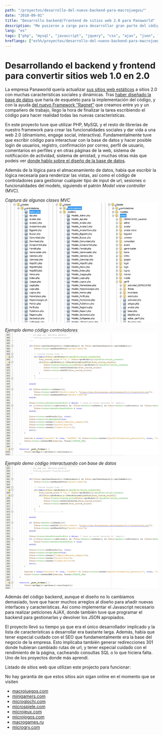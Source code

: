 ```yaml
---
path: "/proyectos/desarrollo-del-nuevo-backend-para-macrojuegos/"
date: "2010-09-01"
title: "Desarrollo backend/frontend de sitios web 2.0 para Panaworld"
description: "Me pusieron a cargo para desarrollar gran parte del código backend para upgradear los sitios web estáticos a un formato web 2.0. Mediante PHP desarrollé la mayoría de características sociales, lógica de perfiles, sistema de comentarios, interfaces y otras mejoras al formato antiguo."
lang: "es"
tags: ["php", "mysql", "javascript", "jquery", "css", "ajax", "json", "solid-development", "ragnet", "private-project", "company:panaworld"]
hreflangs: ["es%%/proyectos/desarrollo-del-nuevo-backend-para-macrojuegos/", "en%%/en/projects/developing-the-new-backend-for-the-new-macrojuegos/"]
---
```

# Desarrollando el backend y frontend para convertir sitios web 1.0 en 2.0

La empresa Panaworld quería actualizar [sus sitios web estáticos](/proyectos/adaptando-producto-principal-a-panagen/) a sitios 2.0 con muchas características sociales y dinámicas. Tras [haber diseñado la base de datos](/proyectos/disenar-y-crear-una-gran-base-de-datos-social/) que haría de esqueleto para la implementación del código, y con la ayuda [del nuevo Framework "Ragnet"](/proyectos/desarrollo-de-ragnet-un-nuevo-mvc-framework/) que creamos entre yo y un compañero de trabajo, llego la hora de finalizar la tarea escribiendo el código para hacer realidad todas las nuevas características.

En este proyecto tuve que utilizar PHP, MySQL y el resto de librerías de nuestro framework para crear las funcionalidades sociales y dar vida a una web 2.0 (dinamismo, engage social, interactiva). Fundamentalmente tuve que escribir código para interactuar con la base de datos y hacer posible login de usuarios, registro, confirmación por correo, perfil de usuario, comentarios en perfiles y en otras páginas de la web, sistema de notificación de actividad, sistema de amistad, y muchas otras más que podeis ver [donde hablo sobre el diseño de la base de datos](/proyectos/disenar-y-crear-una-gran-base-de-datos-social/).

Además de la lógica para el almacenamiento de datos, había que escribir la lógica necesaria para renderizar las vistas, así como el código de controladores para gestionar cualquier tipo de input de url, sesiones o funcionalidades del modelo, siguiendo el patrón _Model view controller_ (MVC).

*Captura de algunas clases MVC*
![classes mvc proyecto 2.0](some-mvc-classes.jpg)

*Ejemplo demo código controladores*
![Ejemplo demo código controladores](show-demo-code-1.jpg)

*Ejemplo demo código interactuando con base de datos*
![Ejemplo demo código modelo](show-demo-code-1.jpg)

Además del código backend, aunque el diseño no lo cambiamos demasiado, tuve que hacer muchos arreglos al diseño para añadir nuevas interfaces y características. Así como implementar el Javascript necesario para realizar peticiones AJAX, donde también tuve que programar el backend para gestionarlas y devolver los JSON apropiados.

El proyecto llevó su tiempo ya que era el único desarrollador implicado y la lista de características a desarrollar era bastante larga. Además, había que tener especial cuidado con el SEO que fundamentalmente era la base del negocio de la empresa. Esto implicaba también generar redirecciones 301 donde hubieran cambiado rutas de url, y tener especial cuidado con el rendimiento de la página, cacheando consultas SQL o lo que hiciera falta. Uno de los proyectos donde más aprendí.

Listado de sitios web que utilizan este projecto para funcionar:

No hay garantía de que estos sitios aún sigan online en el momento que se visiten

* [macrojuegos.com](http://www.macrojuegos.com)
* [minigamers.com](http://www.minigamers.com)
* [microgiochi.com](http://www.microgiochi.com)
* [microspiele.com](http://www.microspiele.com)
* [microjeux.com](http://www.microjeux.com)
* [microjogos.com](http://www.microjogos.com)
* [macrogames.ru](http://www.macrogames.ru)
* [microgry.com](http://www.microgry.com)